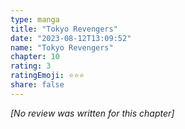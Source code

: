 ```yaml
---
type: manga
title: "Tokyo Revengers"
date: "2023-08-12T13:09:52"
name: "Tokyo Revengers"
chapter: 10
rating: 3
ratingEmoji: ⭐️⭐️⭐️
share: false
---
```


*[No review was written for this chapter]*
